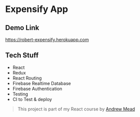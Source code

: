 # Expensify App

## Demo Link

https://robert-expensify.herokuapp.com

## Tech Stuff

* React
* Redux
* React Routing
* Firebase Realtime Database
* Firebase Authentication
* Testing
* CI to Test & deploy

> This project is part of my React course by [Andrew Mead](https://mead.io/)
